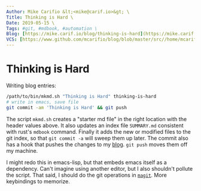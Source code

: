 ```yaml
---
Author: Mike Carifio &lt;<mike@carif.io>&gt; \
Title: Thinking is Hard \
Date: 2019-05-15 \
Tags: #git, #mdbook, #automation \
Blog: [https://mike.carif.io/blog/thinking-is-hard](https://mike.carif.io/blog/thinking-is-hard) \
VCS: [https://www.github.com/mcarifio/blog/blob/master/src//home/mcarifio/writing/blog/mike.carif.io/src/thinking-is-hard.md](https://www.github.com/mcarifio/blog/blob/master/src//home/mcarifio/writing/blog/mike.carif.io/src/thinking-is-hard.md)
---
```


# Thinking is Hard

Writing blog entries:

```bash
/path/to/bin/mkmd.sh "Thinking is Hard" thinking-is-hard
# write in emacs, save file
git commit -am 'Thinking is Hard' && git push
```

The script `mkmd.sh` creates a "starter md file" in the right location with the header values above. It also updates an index file `SUMMARY.md` consistent with rust's `mdbook` command. Finally it adds the new or modified files to the git index, so that `git commit -a` will sweep them up later. The commit also has a hook that pushes the changes to my [blog](https://mike.carif.io/blog/thinking-is-hard.html). `git push` moves them off my machine.

I might redo this in emacs-lisp, but that embeds emacs itself as a dependency. Can't imagine using another editor, but I also shouldn't pollute the script. That said, I should do the git operations in [`magit`](https://magit.vc/). More keybindings to memorize.

